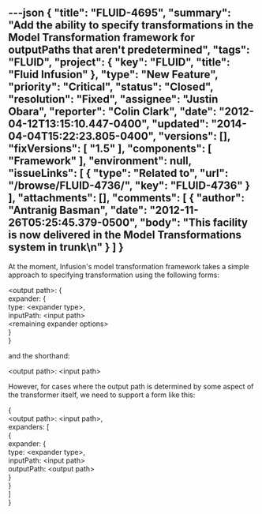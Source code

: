 ---json
{
  "title": "FLUID-4695",
  "summary": "Add the ability to specify transformations in the Model Transformation framework for outputPaths that aren't predetermined",
  "tags": "FLUID",
  "project": {
    "key": "FLUID",
    "title": "Fluid Infusion"
  },
  "type": "New Feature",
  "priority": "Critical",
  "status": "Closed",
  "resolution": "Fixed",
  "assignee": "Justin Obara",
  "reporter": "Colin Clark",
  "date": "2012-04-12T13:15:10.447-0400",
  "updated": "2014-04-04T15:22:23.805-0400",
  "versions": [],
  "fixVersions": [
    "1.5"
  ],
  "components": [
    "Framework"
  ],
  "environment": null,
  "issueLinks": [
    {
      "type": "Related to",
      "url": "/browse/FLUID-4736/",
      "key": "FLUID-4736"
    }
  ],
  "attachments": [],
  "comments": [
    {
      "author": "Antranig Basman",
      "date": "2012-11-26T05:25:45.379-0500",
      "body": "This facility is now delivered in the Model Transformations system in trunk\n"
    }
  ]
}
---
At the moment, Infusion's model transformation framework takes a simple approach to specifying transformation using the following forms:

\<output path>: {\
expander: {\
type: \<expander type>,\
inputPath: \<input path>\
\<remaining expander options>\
}\
}

and the shorthand:

\<output path>: \<input path>

However, for cases where the output path is determined by some aspect of the transformer itself, we need to support a form like this:

{\
\<output path>: \<input path>,\
expanders: \[\
{\
expander: {\
type: \<expander type>,\
inputPath: \<input path>\
outputPath: \<output path>\
}\
}\
]\
}

        